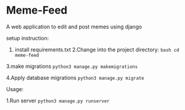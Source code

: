 # Meme-Feed
A web application to edit and post memes using django

setup instruction:

1. install requirements.txt
2.Change into the project directory:
```bash cd meme-feed```

3.make migrations
```python3 manage.py makemigrations ```

4.Apply database migrations
```python3 manage.py migrate```

Usage:

1.Run server
```python3 manage.py runserver```
